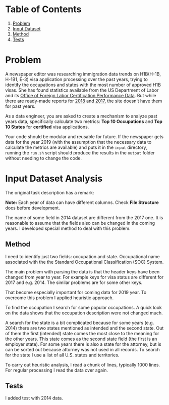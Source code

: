 # Table of Contents
1. [Problem](README.md#problem)
2. [Input Dataset](README.md#input-dataset-analysis)
3. [Method](README.md#method)
3. [Tests](README.md#tests)

# Problem

A newspaper editor was researching immigration data trends on H1B(H-1B, H-1B1, E-3) visa application processing over the past years, trying to identify the occupations and states with the most number of approved H1B visas. She has found statistics available from the US Department of Labor and its [Office of Foreign Labor Certification Performance Data](https://www.foreignlaborcert.doleta.gov/performancedata.cfm#dis). But while there are ready-made reports for [2018](https://www.foreignlaborcert.doleta.gov/pdf/PerformanceData/2018/H-1B_Selected_Statistics_FY2018_Q4.pdf) and [2017](https://www.foreignlaborcert.doleta.gov/pdf/PerformanceData/2017/H-1B_Selected_Statistics_FY2017.pdf), the site doesn’t have them for past years.

As a data engineer, you are asked to create a mechanism to analyze past years data, specifically calculate two metrics: **Top 10 Occupations** and **Top 10 States** for **certified** visa applications.

Your code should be modular and reusable for future. If the newspaper gets data for the year 2019 (with the assumption that the necessary data to calculate the metrics are available) and puts it in the `input` directory, running the `run.sh` script should produce the results in the `output` folder without needing to change the code.

# Input Dataset Analysis

The original task description has a remark:

**Note:** Each year of data can have different columns. Check **File Structure** docs before development.

The name of some field in 2014 dataset are different from the 2017 one. It is reasonable to assume that the fields also can be changed in the coming years. I developed special method to deal with this problem.

## Method

I need to identify just two fields: occupation and state.
Occupational name associated with the the Standard Occupational Classification (SOC) System.

The main problem with parsing the data is that the header keys have been changed from year to year. For example keys for visa status are different for 2017 and e.g. 2014. The similar problems are for some other keys.

That become especially important for coming data for 2019 year.
To overcome this problem I applied heuristic approach.

To find the occupation I search for some popular occupations. A quick look on the data shows that the occupation description were not changed much.

A search for the state is a bit complicated because for some years (e.g. 2014) there are two states mentioned as intended and the second state. Out of them the first (intended) state comes the most close to the meaning for the other years. This state comes as the second state field (the first is an employer state). For some years there is also a state for the attorney, but is can be sorted out because attorney was not used in all records. To search for the state I use a list of all U.S. states and territories.

To carry out heuristic analysis, I read a chunk of lines, typically 1000 lines. For regular processing I read the data over again.

## Tests

I added test with 2014 data.
